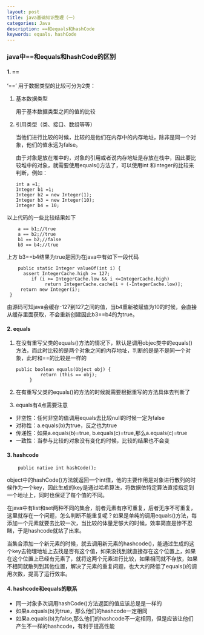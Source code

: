 ```yaml
---
layout: post
title: java基础知识整理（一）
categories: Java
description: ==和equals和hashCode
keywords: equals，hashCode
---
```


### java中==和equals和hashCode的区别

#### 1.	==

  ‘==’ 用于数据类型的比较可分为2类：

1.	基本数据类型 

    用于基本数据类型之间的值的比较


2. 	引用类型（类、接口、数组等等）

	当他们进行比较的时候，比较的是他们在内存中的内存地址，除非是同一个对象，他们的值永远为false。
	
	由于对象是放在堆中的，对象的引用或者说内存地址是存放在栈中，因此要比较堆中的对象，就需要使用equals()方法了，可以使用int 和integer的比较来判断，例如：

		int a =1;
		Integer b1 =1;
		Integer b2 = new Integer(1);
		Integer b3 = new Integer(10);
		Integer b4 = 10;

以上代码的一些比较结果如下

		a == b1;//true
		a == b2;//true
		b1 == b2;//false 
		b3 == b4;//true 

上方 b3==b4结果为true是因为在java中有如下一段代码

		public static Integer valueOf(int i) {  
          assert IntegerCache.high >= 127;  
             if (i >= IntegerCache.low && i <=IntegerCache.high)  
                  return IntegerCache.cache[i + (-IntegerCache.low)];  
         return new Integer(i);  
     } 

由源码可知java会缓存-127到127之间的值，当b4重新被赋值为10的时候，会直接从缓存里面获取，不会重新创建因此b3==b4的为true。


#### 2.	equals

1.	在没有重写父类的equals()方法的情况下，默认是调用objec类中的equals()方法，而此时比较的是两个对象之间的内存地址，判断的是是不是同一个对象，此时和==的比较是一样的

		public boolean equals(Object obj) {  
    	         return (this == obj);  
   			 } 

2.	在有重写父类的equals()的方法的时候就需要根据重写的方法具体去判断了
3. equals有4点需要注意

- 非空性：任何非空的值调用equals去比较null的时候一定为false
- 对称性：a.equals(b)为true，反之也为true
- 传递性：如果a.equals(b)=true, b.equals(c)=true,那么a.equals(c)=true 
- 一致性：当参与比较的对象没有变化的时候，比较的结果也不会变

#### 3.	hashcode

		public native int hashCode();  
		
object中的hashCode()方法就返回一个int值，他的主要作用是对象进行散列的时候作为一个key，因此生成的key是通过哈希算法，将数据依特定算法直接指定到一个地址上，同时也保证了每个值的不同。

在java中有list和set两种不同的集合，前者元素有序可重复，后者无序不可重复，这里就存在一个问题，怎么判断不能重复呢？如果是单纯的调用equals()方法，每添加一个元素就要去比较一次，当比较的体量足够大的时候，效率简直是惨不忍睹，于是hashcode就站了出来。

当集合添加一个新元素的时候，就去调用新元素的hashcode()，能通过生成的这个key去物理地址上去找是否有这个值，如果没找到就直接存在这个位置上，如果在这个位置上已经有元素了，就将这两个元素进行比较，如果相同就不存放，如果不相同就散列到其他位置，解决了元素的重复问题，也大大的降低了equals()的调用次数，提高了运行效率。

#### 4.	hashcode和equals的联系
- 同一对象多次调用hashCode()方法返回的值应该总是是一样的
- 如果a.equals(b)为true，那么他们的hashcode一定相同
- 如果a.equals(b)为false,那么他们的hashcode不一定相同，但是应该让他们产生不一样的hashcode，有利于提高性能
